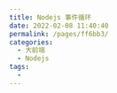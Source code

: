 ```yaml
---
title: Nodejs 事件循环
date: 2022-02-08 11:40:40
permalink: /pages/ff6bb3/
categories:
  - 大前端
  - Nodejs
tags:
  - 
---
```

